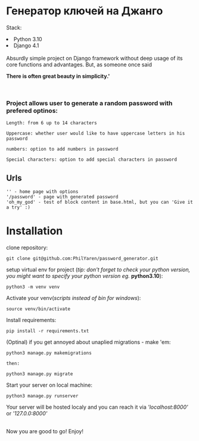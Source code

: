 # Генератор ключей на Джанго
Stack:
<li>
    Python 3.10
</li>
<li>
    Django 4.1
</li>
<br>
Absurdly simple project on Django framework without deep usage of its core functions and advantages. But, as someone once said <p style='font-weight:bold'>There is often great beauty in simplicity.'</p>
<br>

### Project allows user to generate a random password with prefered optinos:
```
Length: from 6 up to 14 characters
```
```
Uppercase: whether user would like to have uppercase letters in his password
```
```
numbers: option to add numbers in password
```
```
Special characters: option to add special characters in password
```
## Urls
```
'' - home page with options
'/password' - page with generated password
'oh_my_god' - test of block content in base.html, but you can 'Give it a try' :)
```

# Installation

clone repository:
```
git clone git@github.com:PhilYaren/password_generator.git
```

setup virtual env for project (_tip: don't forget to check your python version, you might want to specify your python version eg._ __python3.10__):
```
python3 -m venv venv
```
Activate your venv(_scripts instead of bin for windows_):
```
source venv/bin/activate
```
Install requirements:
```
pip install -r requirements.txt
```
(Optinal) if you get annoyed about unaplied migrations - make 'em:
```
python3 manage.py makemigrations

then:

python3 manage.py migrate
```
Start your server on local machine:
```
python3 manage.py runserver
```
Your server will be hosted localy and you can reach it via _'localhost:8000'_ or _'127.0.0:8000'_

<br>
Now you are good to go! Enjoy!